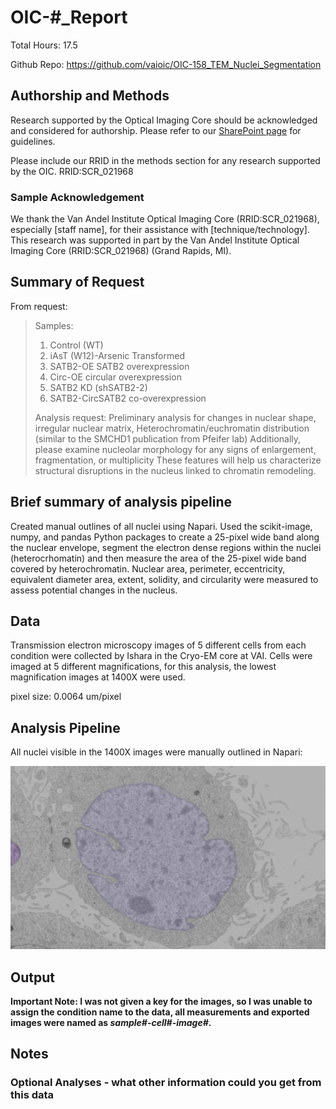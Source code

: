 # OIC-#_Report
Total Hours: 17.5

Github Repo: https://github.com/vaioic/OIC-158_TEM_Nuclei_Segmentation

## Authorship and Methods
Research supported by the Optical Imaging Core should be acknowledged and considered for authorship. Please refer to our [SharePoint page](https://vanandelinstitute.sharepoint.com/sites/optical/SitePages/Acknowledgements-and-Authorship.aspx) for guidelines. 

Please include our RRID in the methods section for any research supported by the OIC. RRID:SCR_021968

### Sample Acknowledgement
We thank the Van Andel Institute Optical Imaging Core (RRID:SCR_021968), especially [staff name], for their assistance with [technique/technology]. This research was supported in part by the Van Andel Institute Optical Imaging Core (RRID:SCR_021968) (Grand Rapids, MI).

## Summary of Request
From request:
> Samples:
>1. Control (WT)
>2. iAsT (W12)-Arsenic Transformed
>3. SATB2-OE SATB2 overexpression
>4. Circ-OE circular overexpression
>5. SATB2 KD (shSATB2-2)
>6. SATB2-CircSATB2 co-overexpression 
>
>Analysis request:
>Preliminary analysis for changes in nuclear shape, irregular nuclear matrix,
Heterochromatin/euchromatin distribution (similar to the SMCHD1 publication from Pfeifer lab)
Additionally, please examine nucleolar morphology for any signs of enlargement, fragmentation, or multiplicity
These features will help us characterize structural disruptions in the nucleus linked to chromatin remodeling.

## Brief summary of analysis pipeline
Created manual outlines of all nuclei using Napari. Used the scikit-image, numpy, and pandas Python packages to create a 25-pixel wide band along the nuclear envelope, segment the electron dense regions within the nuclei (heterocrhomatin) and then measure the area of the 25-pixel wide band covered by heterochromatin. Nuclear area, perimeter, eccentricity, equivalent diameter area, extent, solidity, and circularity were measured to assess potential changes in the nucleus.

## Data
Transmission electron microscopy images of 5 different cells from each condition were collected by Ishara in the Cryo-EM core at VAI. Cells were imaged at 5 different magnifications, for this analysis, the lowest magnification images at 1400X were used. 

pixel size: 0.0064 um/pixel

## Analysis Pipeline
All nuclei visible in the 1400X images were manually outlined in Napari:

![nuclei outline example](/Snapshots/Nuclei_outline.png)


## Output
**Important Note: I was not given a key for the images, so I was unable to assign the condition name to the data, all measurements and exported images were named as *sample#*-*cell#*-*image#*.** 
## Notes

### Optional Analyses - what other information could you get from this data